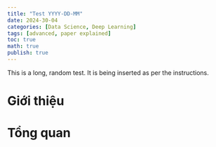 ```yaml
---
title: "Test YYYY-DD-MM"
date: 2024-30-04
categories: [Data Science, Deep Learning]
tags: [advanced, paper explained]
toc: true
math: true
publish: true
---
```

This is a long, random test. It is being inserted as per the instructions.

# Giới thiệu

# Tổng quan 

